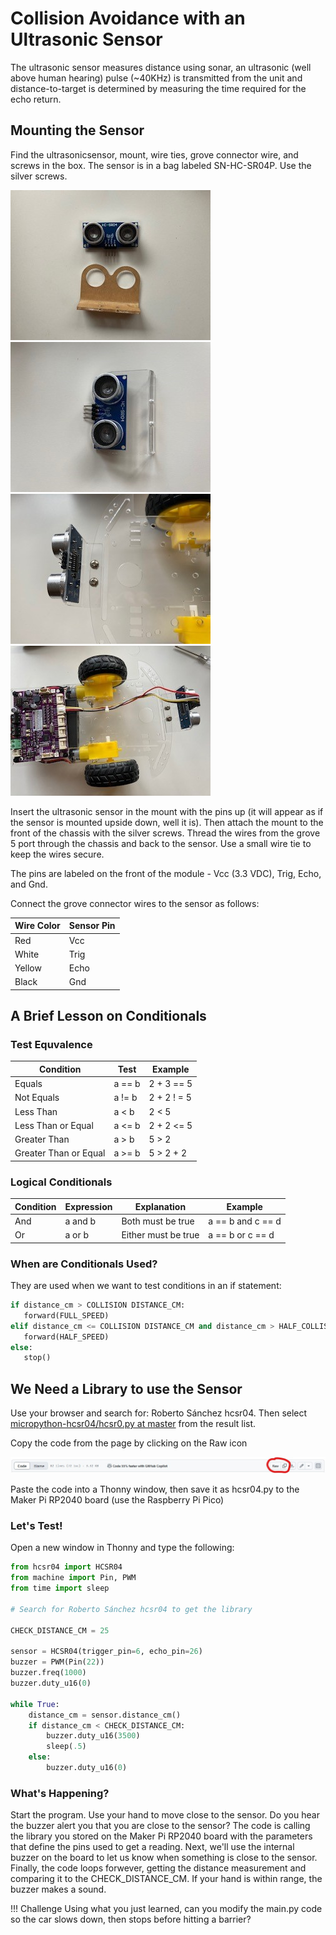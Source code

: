 # Collision Avoidance with an Ultrasonic Sensor

The ultrasonic sensor measures distance using sonar, an ultrasonic (well above human hearing) pulse (~40KHz) is transmitted from the unit and distance-to-target is determined by measuring the time required for the echo return.  

## Mounting the Sensor

Find the ultrasonicsensor, mount, wire ties, grove connector wire, and screws in the box.  The sensor is in a bag labeled SN-HC-SR04P.  Use the silver screws.

![sensor and mount](./img/sensorAndMount.jpg)![Sensor Assembly](./img/SensorAssembly.jpg)![Sensor Mounted](./img/SensorMounted.jpg)![Sensor Wired](./img/SensorWired.jpg)

Insert the ultrasonic sensor in the mount with the pins up (it will appear as if the sensor is mounted upside down, well it is).  Then attach the mount to the front of the chassis with the silver screws.  Thread the wires from the grove 5 port through the chassis and back to the sensor.  Use a small wire tie to keep the wires secure.

The pins are labeled on the front of the module - Vcc  (3.3 VDC), Trig, Echo, and Gnd.

Connect the grove connector wires to the sensor as follows:

Wire Color | Sensor Pin
---------|----------
Red | Vcc
White | Trig
Yellow | Echo
Black | Gnd

## A Brief Lesson on Conditionals

### Test Equvalence

Condition | Test | Example
----------|------|--------
Equals | a == b | 2 + 3 == 5
Not Equals | a != b | 2 + 2 ! = 5
Less Than | a < b | 2 < 5
Less Than or Equal | a <= b | 2 + 2 <= 5
Greater Than | a > b | 5 > 2
Greater Than or Equal | a >= b | 5 > 2 + 2

### Logical Conditionals

Condition | Expression | Explanation | Example
----------|------------|-------------| -------
And | a and b | Both must be true | a == b and c == d
Or | a or b | Either must be true | a == b or c == d

### When are Conditionals Used?

They are used when we want to test conditions in an if statement:

```python
if distance_cm > COLLISION DISTANCE_CM:
   forward(FULL_SPEED)
elif distance_cm <= COLLISION DISTANCE_CM and distance_cm > HALF_COLLISION_DISTANCE_CM:
   forward(HALF_SPEED)
else:
   stop()
```

## We Need a Library to use the Sensor

Use your browser and search for: Roberto Sánchez hcsr04.  Then select [micropython-hcsr04/hcsr0.py at master](https://github.com/rsc1975/micropython-hcsr04/blob/master/hcsr04.py) from the result list.

Copy the code from the page by clicking on the Raw icon

![Raw Icon](./img/githubRawCopy.jpg)

Paste the code into a Thonny window, then save it as hcsr04.py to the Maker Pi RP2040 board (use the Raspberry Pi Pico)

### Let's Test!

Open a new window in Thonny and type the following:

```python
from hcsr04 import HCSR04
from machine import Pin, PWM
from time import sleep

# Search for Roberto Sánchez hcsr04 to get the library

CHECK_DISTANCE_CM = 25

sensor = HCSR04(trigger_pin=6, echo_pin=26)
buzzer = PWM(Pin(22))
buzzer.freq(1000)
buzzer.duty_u16(0)

while True:
    distance_cm = sensor.distance_cm()
    if distance_cm < CHECK_DISTANCE_CM:
        buzzer.duty_u16(3500)
        sleep(.5)
    else: 
        buzzer.duty_u16(0)
```

### What's Happening?

Start the program.  Use your hand to move close to the sensor.  Do you hear the buzzer alert you that you are close to the sensor?  The code is calling the library you stored on the Maker Pi RP2040 board with the parameters that define the pins used to get a reading.  Next, we'll use the internal buzzer on the board to let us know when something is close to the sensor.  Finally, the code loops forwever, getting the distance measurement and comparing it to the CHECK_DISTANCE_CM.  If your hand is within range, the buzzer makes a sound.

!!! Challenge
    Using what you just learned, can you modify the main.py code so the car slows down, then stops before hitting a barrier?
